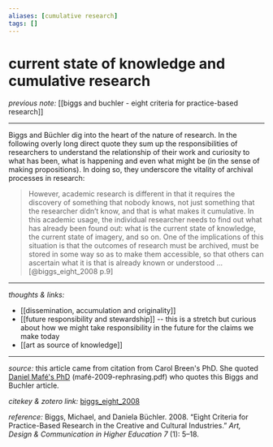 ```yaml
---
aliases: [cumulative research]
tags: []
---
```


# current state of knowledge and cumulative research

_previous note:_ [[biggs and buchler - eight criteria for practice-based research]]

---

Biggs and Büchler dig into the heart of the nature of research. In the following overly long direct quote they sum up the responsibilities of researchers to understand the relationship of their work and curiosity to what has been, what is happening and even what might be (in the sense of making propositions). In doing so, they underscore the vitality of archival processes in research:

>However, academic research is different in that it requires the discovery of something that nobody knows, not just something that the researcher didn’t know, and that is what makes it cumulative. In this academic usage, the individual researcher needs to find out what has already been found out: what is the current state of knowledge, the current state of imagery, and so on. One of the implications of this situation is that the outcomes of research must be archived, must be stored in some way so as to make them accessible, so that others can ascertain what it is that is already known or understood ...[@biggs_eight_2008 p.9]


---

_thoughts & links:_

- [[dissemination, accumulation and originality]]
- [[future responsibility and stewardship]] -- this is a stretch but curious about how we might take responsibility in the future for the claims we make today
- [[art as source of knowledge]]


---

_source:_ this article came from citation from Carol Breen's PhD. She quoted [Daniel Mafé's PhD](hook://file/qcEJAzdZb?p=QWN0aW9uLzIwMjAwNzE0IC0gZG9jcyB0byBwcm9jZXNz&n=mafe%CC%81-2009-rephrasing.pdf) (mafé-2009-rephrasing.pdf) who quotes this Biggs and Buchler article. 

_citekey & zotero link:_ [biggs_eight_2008](zotero://select/items/1_A2UEBPJN)

_reference:_ Biggs, Michael, and Daniela Büchler. 2008. “Eight Criteria for Practice-Based Research in the Creative and Cultural Industries.” _Art, Design & Communication in Higher Education 7_ (1): 5–18.




